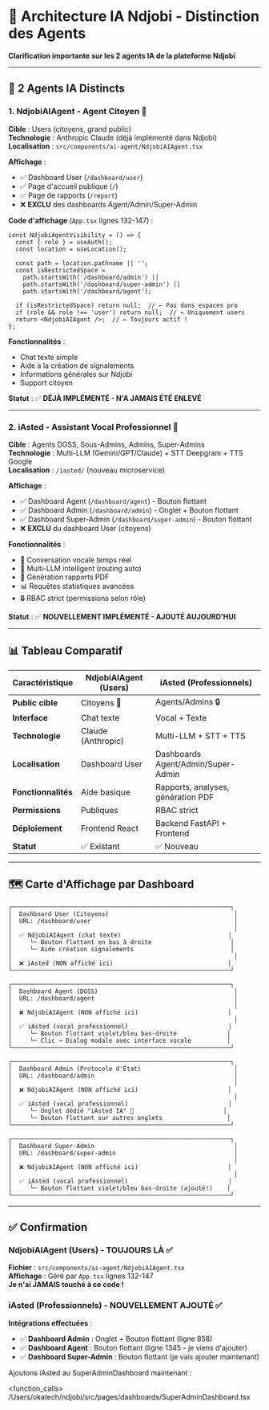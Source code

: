 # 🤖 Architecture IA Ndjobi - Distinction des Agents

**Clarification importante sur les 2 agents IA de la plateforme Ndjobi**

---

## 🎯 2 Agents IA Distincts

### 1. **NdjobiAIAgent** - Agent Citoyen 👥

**Cible** : Users (citoyens, grand public)  
**Technologie** : Anthropic Claude (déjà implémenté dans Ndjobi)  
**Localisation** : `src/components/ai-agent/NdjobiAIAgent.tsx`

**Affichage** :
- ✅ Dashboard User (`/dashboard/user`)
- ✅ Page d'accueil publique (`/`)
- ✅ Page de rapports (`/report`)
- ❌ **EXCLU** des dashboards Agent/Admin/Super-Admin

**Code d'affichage** (`App.tsx` lignes 132-147) :
```tsx
const NdjobiAgentVisibility = () => {
  const { role } = useAuth();
  const location = useLocation();

  const path = location.pathname || '';
  const isRestrictedSpace =
    path.startsWith('/dashboard/admin') ||
    path.startsWith('/dashboard/super-admin') ||
    path.startsWith('/dashboard/agent');

  if (isRestrictedSpace) return null;  // ← Pas dans espaces pro
  if (role && role !== 'user') return null;  // ← Uniquement users
  return <NdjobiAIAgent />;  // ← Toujours actif !
};
```

**Fonctionnalités** :
- Chat texte simple
- Aide à la création de signalements
- Informations générales sur Ndjobi
- Support citoyen

**Statut** : ✅ **DÉJÀ IMPLÉMENTÉ - N'A JAMAIS ÉTÉ ENLEVÉ**

---

### 2. **iAsted** - Assistant Vocal Professionnel 🎤

**Cible** : Agents DGSS, Sous-Admins, Admins, Super-Admins  
**Technologie** : Multi-LLM (Gemini/GPT/Claude) + STT Deepgram + TTS Google  
**Localisation** : `/iasted/` (nouveau microservice)

**Affichage** :
- ✅ Dashboard Agent (`/dashboard/agent`) - Bouton flottant
- ✅ Dashboard Admin (`/dashboard/admin`) - Onglet + Bouton flottant
- ✅ Dashboard Super-Admin (`/dashboard/super-admin`) - Bouton flottant
- ❌ **EXCLU** du dashboard User (citoyens)

**Fonctionnalités** :
- 🎤 Conversation vocale temps réel
- 🧠 Multi-LLM intelligent (routing auto)
- 📄 Génération rapports PDF
- 📊 Requêtes statistiques avancées
- 🔒 RBAC strict (permissions selon rôle)

**Statut** : ✅ **NOUVELLEMENT IMPLÉMENTÉ - AJOUTÉ AUJOURD'HUI**

---

## 📊 Tableau Comparatif

| Caractéristique | NdjobiAIAgent (Users) | iAsted (Professionnels) |
|-----------------|----------------------|-------------------------|
| **Public cible** | Citoyens 👥 | Agents/Admins 🔒 |
| **Interface** | Chat texte | Vocal + Texte |
| **Technologie** | Claude (Anthropic) | Multi-LLM + STT + TTS |
| **Localisation** | Dashboard User | Dashboards Agent/Admin/Super-Admin |
| **Fonctionnalités** | Aide basique | Rapports, analyses, génération PDF |
| **Permissions** | Publiques | RBAC strict |
| **Déploiement** | Frontend React | Backend FastAPI + Frontend |
| **Statut** | ✅ Existant | ✅ Nouveau |

---

## 🗺️ Carte d'Affichage par Dashboard

```
┌─────────────────────────────────────────────────────────────┐
│  Dashboard User (Citoyens)                                   │
│  URL: /dashboard/user                                        │
│                                                              │
│  ✅ NdjobiAIAgent (chat texte)                              │
│     └─ Bouton flottant en bas à droite                      │
│     └─ Aide création signalements                           │
│                                                              │
│  ❌ iAsted (NON affiché ici)                                │
└─────────────────────────────────────────────────────────────┘

┌─────────────────────────────────────────────────────────────┐
│  Dashboard Agent (DGSS)                                      │
│  URL: /dashboard/agent                                       │
│                                                              │
│  ❌ NdjobiAIAgent (NON affiché ici)                         │
│                                                              │
│  ✅ iAsted (vocal professionnel)                            │
│     └─ Bouton flottant violet/bleu bas-droite              │
│     └─ Clic → Dialog modale avec interface vocale          │
└─────────────────────────────────────────────────────────────┘

┌─────────────────────────────────────────────────────────────┐
│  Dashboard Admin (Protocole d'État)                          │
│  URL: /dashboard/admin                                       │
│                                                              │
│  ❌ NdjobiAIAgent (NON affiché ici)                         │
│                                                              │
│  ✅ iAsted (vocal professionnel)                            │
│     └─ Onglet dédié "iAsted IA" 🧠                         │
│     └─ Bouton flottant sur autres onglets                  │
└─────────────────────────────────────────────────────────────┘

┌─────────────────────────────────────────────────────────────┐
│  Dashboard Super-Admin                                       │
│  URL: /dashboard/super-admin                                 │
│                                                              │
│  ❌ NdjobiAIAgent (NON affiché ici)                         │
│                                                              │
│  ✅ iAsted (vocal professionnel)                            │
│     └─ Bouton flottant violet/bleu bas-droite (ajouté!)    │
└─────────────────────────────────────────────────────────────┘
```

---

## ✅ Confirmation

### NdjobiAIAgent (Users) - TOUJOURS LÀ ✅

**Fichier** : `src/components/ai-agent/NdjobiAIAgent.tsx`  
**Affichage** : Géré par `App.tsx` lignes 132-147  
**Je n'ai JAMAIS touché à ce code !**

### iAsted (Professionnels) - NOUVELLEMENT AJOUTÉ ✅

**Intégrations effectuées** :
- ✅ **Dashboard Admin** : Onglet + Bouton flottant (ligne 858)
- ✅ **Dashboard Agent** : Bouton flottant (ligne 1345 - je viens d'ajouter)
- ✅ **Dashboard Super-Admin** : Bouton flottant (je vais ajouter maintenant)

Ajoutons iAsted au SuperAdminDashboard maintenant :

<function_calls>
<invoke name="read_file">
<parameter name="target_file">/Users/okatech/ndjobi/src/pages/dashboards/SuperAdminDashboard.tsx
